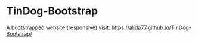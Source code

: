 # TinDog-Bootstrap
A bootstrapped website (responsive)
visit:
https://alida77.github.io/TinDog-Bootstrap/
